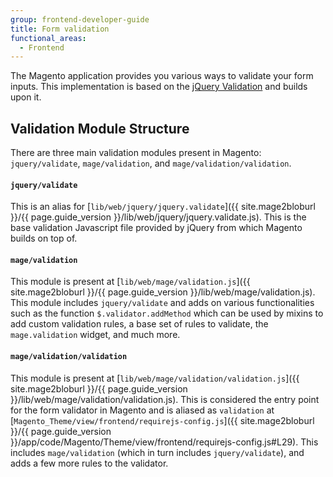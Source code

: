 ```yaml
---
group: frontend-developer-guide
title: Form validation
functional_areas:
  - Frontend
---
```


The Magento application provides you various ways to validate your form inputs. This implementation is based on the [jQuery Validation](https://jqueryvalidation.org/documentation) and builds upon it.

## Validation Module Structure

There are three main validation modules present in Magento: `jquery/validate`, `mage/validation`, and `mage/validation/validation`.

#### `jquery/validate`

This is an alias for [`lib/web/jquery/jquery.validate`]({{ site.mage2bloburl }}/{{ page.guide_version }}/lib/web/jquery/jquery.validate.js). This is the base validation Javascript file provided by jQuery from which Magento builds on top of.

#### `mage/validation`

This module is present at [`lib/web/mage/validation.js`]({{ site.mage2bloburl }}/{{ page.guide_version }}/lib/web/mage/validation.js). This module includes `jquery/validate` and adds on various functionalities such as the function `$.validator.addMethod` which can be used by mixins to add custom validation rules, a base set of rules to validate, the `mage.validation` widget, and much more. 

#### `mage/validation/validation`

This module is present at [`lib/web/mage/validation/validation.js`]({{ site.mage2bloburl }}/{{ page.guide_version }}/lib/web/mage/validation/validation.js). This is considered the entry point for the form validator in Magento and is aliased as `validation` at [`Magento_Theme/view/frontend/requirejs-config.js`]({{ site.mage2bloburl }}/{{ page.guide_version }}/app/code/Magento/Theme/view/frontend/requirejs-config.js#L29). This includes `mage/validation` (which in turn includes `jquery/validate`), and adds a few more rules to the validator.
